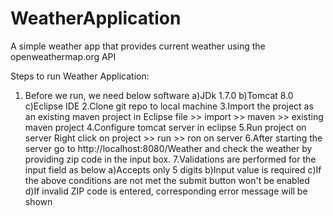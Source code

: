 # WeatherApplication
A simple weather app that provides current weather using the openweathermap.org API


Steps to run Weather Application:

1. Before we run, we need below software
	a)JDk 1.7.0
	b)Tomcat 8.0
	c)Eclipse IDE
2.Clone git repo to local machine
3.Import the project as an existing maven project in Eclipse
	file >> import >> maven >> existing maven project
4.Configure tomcat server in eclipse
5.Run project on server
	Right click on project >> run >> ron on server
6.After starting the server go to http://localhost:8080/Weather and check the weather by providing zip code in the input box.
7.Validations are performed for the input field as below
	a)Accepts only 5 digits
	b)Input value is required
	c)If the above conditions are not met the submit button won't be enabled
	d)If invalid ZIP code is entered, corresponding error message will be shown
